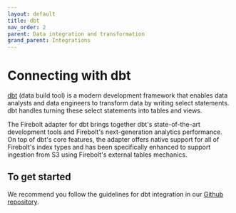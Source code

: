 ```yaml
---
layout: default
title: dbt
nav_order: 2
parent: Data integration and transformation
grand_parent: Integrations
---
```


# Connecting with dbt

[dbt](https://www.getdbt.com) (data build tool) is a modern development framework that enables data analysts and data engineers to transform data by writing select statements. dbt handles turning these select statements into tables and views.

The Firebolt adapter for dbt brings together dbt's state-of-the-art development tools and Firebolt's next-generation analytics performance. On top of dbt's core features, the adapter offers native support for all of Firebolt's index types and has been specifically enhanced to support ingestion from S3 using Firebolt's external tables mechanics.

## To get started

We recommend you follow the guidelines for dbt integration in our [Github repository](https://github.com/firebolt-db/dbt-firebolt).

